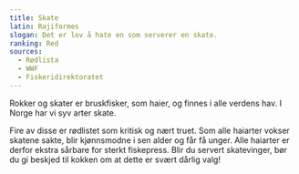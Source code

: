 ```yaml
---
title: Skate
latin: Rajiformes
slogan: Det er lov å hate en som serverer en skate.
ranking: Red
sources: 
  - Rødlista
  - WWF
  - Fiskeridirektoratet
---
```

Rokker og skater er bruskfisker, som haier, og finnes i alle verdens hav. I Norge har vi syv arter skate.

Fire av disse er rødlistet som kritisk og nært truet. Som alle haiarter vokser skatene sakte, blir kjønnsmodne i sen alder og får få unger. Alle haiarter er derfor ekstra sårbare for sterkt fiskepress. Blir du servert skatevinger, bør du gi beskjed til kokken om at dette er svært dårlig valg!
